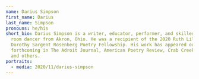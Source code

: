 ```yaml
---
name: Darius Simpson
first_name: Darius
last_name: Simpson
pronouns: he/his
short_bio: Darius Simpson is a writer, educator, performer, and skilled living
  room dancer from Akron, Ohio. He was a recipient of the 2020 Ruth Lilly and
  Dorothy Sargent Rosenberg Poetry Fellowship. His work has appeared or is
  forthcoming in The Adroit Journal, American Poetry Review, Crab Creek Review
  and others.
portraits:
  - media: 2020/11/darius-simpson
---
```

